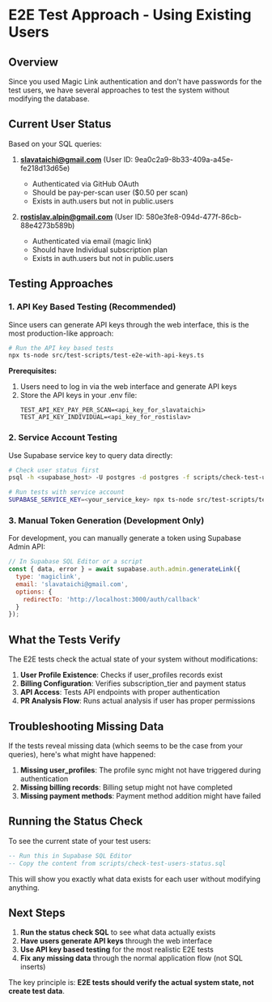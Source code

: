 # E2E Test Approach - Using Existing Users

## Overview

Since you used Magic Link authentication and don't have passwords for the test users, we have several approaches to test the system without modifying the database.

## Current User Status

Based on your SQL queries:

1. **slavataichi@gmail.com** (User ID: 9ea0c2a9-8b33-409a-a45e-fe218d13d65e)
   - Authenticated via GitHub OAuth
   - Should be pay-per-scan user ($0.50 per scan)
   - Exists in auth.users but not in public.users

2. **rostislav.alpin@gmail.com** (User ID: 580e3fe8-094d-477f-86cb-88e4273b589b)
   - Authenticated via email (magic link)
   - Should have Individual subscription plan
   - Exists in auth.users but not in public.users

## Testing Approaches

### 1. API Key Based Testing (Recommended)

Since users can generate API keys through the web interface, this is the most production-like approach:

```bash
# Run the API key based tests
npx ts-node src/test-scripts/test-e2e-with-api-keys.ts
```

**Prerequisites:**
1. Users need to log in via the web interface and generate API keys
2. Store the API keys in your .env file:
   ```
   TEST_API_KEY_PAY_PER_SCAN=<api_key_for_slavataichi>
   TEST_API_KEY_INDIVIDUAL=<api_key_for_rostislav>
   ```

### 2. Service Account Testing

Use Supabase service key to query data directly:

```bash
# Check user status first
psql -h <supabase_host> -U postgres -d postgres -f scripts/check-test-users-status.sql

# Run tests with service account
SUPABASE_SERVICE_KEY=<your_service_key> npx ts-node src/test-scripts/test-e2e-with-api-keys.ts
```

### 3. Manual Token Generation (Development Only)

For development, you can manually generate a token using Supabase Admin API:

```javascript
// In Supabase SQL Editor or a script
const { data, error } = await supabase.auth.admin.generateLink({
  type: 'magiclink',
  email: 'slavataichi@gmail.com',
  options: {
    redirectTo: 'http://localhost:3000/auth/callback'
  }
});
```

## What the Tests Verify

The E2E tests check the actual state of your system without modifications:

1. **User Profile Existence**: Checks if user_profiles records exist
2. **Billing Configuration**: Verifies subscription_tier and payment status
3. **API Access**: Tests API endpoints with proper authentication
4. **PR Analysis Flow**: Runs actual analysis if user has proper permissions

## Troubleshooting Missing Data

If the tests reveal missing data (which seems to be the case from your queries), here's what might have happened:

1. **Missing user_profiles**: The profile sync might not have triggered during authentication
2. **Missing billing records**: Billing setup might not have completed
3. **Missing payment methods**: Payment method addition might have failed

## Running the Status Check

To see the current state of your test users:

```sql
-- Run this in Supabase SQL Editor
-- Copy the content from scripts/check-test-users-status.sql
```

This will show you exactly what data exists for each user without modifying anything.

## Next Steps

1. **Run the status check SQL** to see what data actually exists
2. **Have users generate API keys** through the web interface
3. **Use API key based testing** for the most realistic E2E tests
4. **Fix any missing data** through the normal application flow (not SQL inserts)

The key principle is: **E2E tests should verify the actual system state, not create test data**.